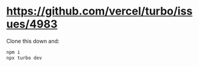 # https://github.com/vercel/turbo/issues/4983

Clone this down and:

```bash
npm i
npx turbo dev
```
